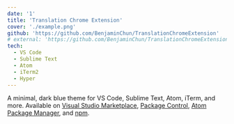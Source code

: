 ```yaml
---
date: '1'
title: 'Translation Chrome Extension'
cover: './example.png'
github: 'https://github.com/BenjaminChun/TranslationChromeExtension'
# external: 'https://github.com/BenjaminChun/TranslationChromeExtension'
tech:
  - VS Code
  - Sublime Text
  - Atom
  - iTerm2
  - Hyper
---
```


A minimal, dark blue theme for VS Code, Sublime Text, Atom, iTerm, and more. Available on [Visual Studio Marketplace](https://marketplace.visualstudio.com/items?itemName=brittanychiang.halcyon-vscode), [Package Control](https://packagecontrol.io/packages/Halcyon%20Theme), [Atom Package Manager](https://atom.io/themes/halcyon-syntax), and [npm](https://www.npmjs.com/package/hyper-halcyon-theme).
